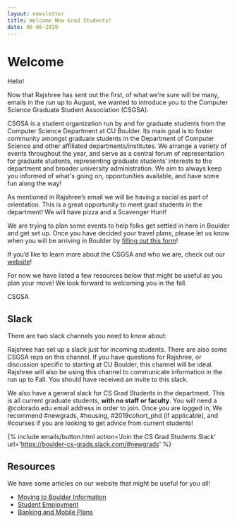 ```yaml
---
layout: newsletter
title: Welcome New Grad Students!
date: 06-06-2019
---
```

# Welcome

Hello!

Now that Rajshree has sent out the first, of what we’re sure will be many, emails in the run up to August, we wanted to introduce you to the Computer Science Graduate Student Association (CSGSA).

CSGSA is a student organization run by and for graduate students from the Computer Science Department at CU Boulder. Its main goal is to foster community amongst graduate students in the Department of Computer Science and other affiliated departments/institutes. We arrange a variety of events throughout the year, and serve as a central forum of representation for graduate students, representing graduate students’ interests to the department and broader university administration. We aim to always keep you informed of what's going on, opportunities available, and have some fun along the way!

As mentioned in Rajshree’s email we will be having a social as part of orientation. This is a great opportunity to meet grad students in the department! We will have pizza and a Scavenger Hunt!

We are trying to plan some events to help folks get settled in here in Boulder and get set up. Once you have decided your travel plans, please let us know when you will be arriving in Boulder by [filling out this form](https://forms.gle/HaCCyknEMCxj3FcRA)!

If you’d like to learn more about the CSGSA and who we are, check out our [website](https://bouldercsgrads.org/)!

For now we have listed a few resources below that might be useful as you plan your move! We look forward to welcoming you in the fall.

CSGSA


## Slack

There are two slack channels you need to know about:

Rajshree has set up a slack just for incoming students. There are also some CSGSA reps on this channel. If you have questions for Rajshree, or discussion specific to starting at CU Boulder, this channel will be ideal. Rajshree will also be using this channel to communicate information in the run up to Fall. You should have received an invite to this slack.

We also have a general slack for CS Grad Students in the department. This is all current graduate students, **with no staff or faculty**. You will need a \@colorado.edu email address in order to join. Once you are logged in, We recommend #newgrads, #housing, #2019cohort_phd (if applicable), and #courses if you are looking to get advice from current students!

{% include emails/button.html action='Join the CS Grad Students Slack' url='https://boulder-cs-grads.slack.com/#newgrads' %}

## Resources

We have some articles on our website that might be useful for you all!

- [Moving to Boulder Information](https://bouldercsgrads.org/2018/08/16/Banking-MobilePlans-and-other-FAQs.html)
- [Student Employment](https://bouldercsgrads.org/2018/07/02/CS-Graduate-Student-Jobs.html)
- [Banking and Mobile Plans](https://bouldercsgrads.org/2018/08/16/Banking-MobilePlans-and-other-FAQs.html)
